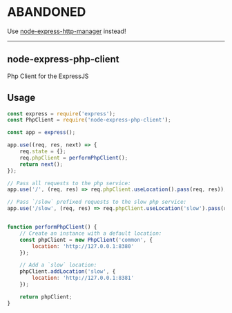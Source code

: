 # ABANDONED

Use [node-express-http-manager](https://github.com/mightydes/node-express-http-manager) instead!

---

## node-express-php-client

Php Client for the ExpressJS

## Usage

```js
const express = require('express');
const PhpClient = require('node-express-php-client');

const app = express();

app.use((req, res, next) => {
    req.state = {};
    req.phpClient = performPhpClient();
    return next();
});

// Pass all requests to the php service:
app.use('/', (req, res) => req.phpClient.useLocation().pass(req, res));

// Pass `/slow` prefixed requests to the slow php service:
app.use('/slow', (req, res) => req.phpClient.useLocation('slow').pass(req, res));


function performPhpClient() {
    // Create an instance with a default location:
    const phpClient = new PhpClient('common', {
        location: 'http://127.0.0.1:8380'
    });

    // Add a `slow` location:
    phpClient.addLocation('slow', {
        location: 'http://127.0.0.1:8381'
    });

    return phpClient;
}

```
